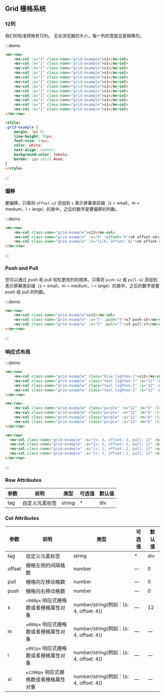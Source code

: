 <style>
.grid-example {
  margin: 7px 0;
  line-height: 50px;
  font-size: 14px;
  color: white;
  text-align: center;
  background-color: tomato;
  border: 1px solid #eee;
}
</style>
## Grid 栅格系统

### 12列

我们的标准网格有12列。 无论浏览器的大小，每一列的宽度总是相等的。

:::demo
```html
<mv-row>
    <mv-col :s="1" class-name="grid-example">s1</mv-col>
    <mv-col :s="1" class-name="grid-example">s1</mv-col>
    <mv-col :s="1" class-name="grid-example">s1</mv-col>
    <mv-col :s="1" class-name="grid-example">s1</mv-col>
    <mv-col :s="1" class-name="grid-example">s1</mv-col>
    <mv-col :s="1" class-name="grid-example">s1</mv-col>
    <mv-col :s="1" class-name="grid-example">s1</mv-col>
    <mv-col :s="1" class-name="grid-example">s1</mv-col>
    <mv-col :s="1" class-name="grid-example">s1</mv-col>
    <mv-col :s="1" class-name="grid-example">s1</mv-col>
    <mv-col :s="1" class-name="grid-example">s1</mv-col>
    <mv-col :s="1" class-name="grid-example">s1</mv-col>
</mv-row>

<style>
.grid-example {
    margin: 7px 0;
    line-height: 50px;
    font-size: 14px;
    color: white;
    text-align: center;
    background-color: tomato;
    border: 1px solid #eee;
}
</style>
```
:::

### 偏移

要偏移，只需将 `offset-s2` 添加到 `s` 表示屏幕类前缀（s = small，m = medium，l = large）的类中，之后的数字是要偏移的列数。

:::demo
```html
<mv-row>
    <mv-col class-name="grid-example">s12</mv-col>
    <mv-col class-name="grid-example" :s="6" :offset="6">s6 offset-s6</mv-col>
    <mv-col class-name="grid-example" :s="{s:6, offset: 6}">s6 offset-s6</mv-col>
</mv-row>
```
:::

### Push and Pull

您可以通过 push 和 pull 轻松更改列的顺序。只需将 `push-s2` 或 `pull-s2` 添加到表示屏幕类前缀（s = small，m = medium，l = large）的类中，之后的数字是要 push 或 pull 的列数。

:::demo
```html
<mv-row>
    <mv-col class-name="grid-example">s12</mv-col>
    <mv-col class-name="grid-example" :s="7" :push="5">s7 push-s5</mv-col>
    <mv-col class-name="grid-example" :s="5" :pull="7">s5 pull-s7</mv-col>
</mv-row>
```
:::

### 响应式布局

:::demo
```html
<mv-row>
    <mv-col class-name="grid-example" class="blue lighten-1">s12</mv-col>
    <mv-col class-name="grid-example" class="teal lighten-1" :s="12" :m="4" :l="2">s12 m4 l2</mv-col>
    <mv-col class-name="grid-example" class="teal lighten-1" :s="12" :m="4" :l="8">s12 m4 l8</mv-col>
    <mv-col class-name="grid-example" class="teal lighten-1" :s="12" :m="4" :l="2">s12 m4 l2</mv-col>
</mv-row>

<mv-row>
    <mv-col class-name="grid-example" class="purple" :s="12" :m="6" :l="3">s12 m4 l2</mv-col>
    <mv-col class-name="grid-example" class="purple" :s="12" :m="6" :l="3">s12 m4 l8</mv-col>
    <mv-col class-name="grid-example" class="purple" :s="12" :m="6" :l="3">s12 m4 l2</mv-col>
    <mv-col class-name="grid-example" class="purple" :s="12" :m="6" :l="3">s12 m4 l2</mv-col>
</mv-row>

<mv-row>
  <mv-col class-name="grid-example" :s="{s: 3, offset: 1, pull: 1}" :m="{s: 2, push: 1}" :l="{s: 1, offset: 1}" :xl="2">s12 m6 l3</mv-col>
  <mv-col class-name="grid-example" :s="{s: 1, offset: 1, pull: 1}" :m="{s: 2, push: 1}" :l="{s: 3, offset: 1}" :xl="4">s12 m6 l3</mv-col>
  <mv-col class-name="grid-example" :s="{s: 1, offset: 1, pull: 1}" :m="{s: 2, push: 1}" :l="{s: 3, offset: 1}" :xl="4">s12 m6 l3</mv-col>
  <mv-col class-name="grid-example" :s="{s: 3, offset: 1, pull: 1}" :m="{s: 2, push: 1}" :l="{s: 1, offset: 1}" :xl="2">s12 m6 l3</mv-col>
</mv-row>
```
:::

### Row Attributes
| 参数      | 说明    | 类型      | 可选值       | 默认值   |
|---------- |-------- |---------- |-------------  |-------- |
| tag | 自定义元素标签 | string | * | div |

### Col Attributes
| 参数      | 说明    | 类型      | 可选值       | 默认值   |
|---------- |-------- |---------- |-------------  |-------- |
| tag | 自定义元素标签 | string | * | div |
| offset | 栅格左侧的间隔格数 | number | — | 0 |
| pull | 栅格向左移动格数 | number | — | 0 |
| push | 栅格向右移动格数 | number | — | 0 |
| s | `<600px` 响应式栅格数或者栅格属性对象 | number/string(例如：{s: 4, offset: 4}) | — | 12 |
| m | `≥600px` 响应式栅格数或者栅格属性对象 | number/string(例如：{s: 4, offset: 4}) | — | — |
| l | `≥992px` 响应式栅格数或者栅格属性对象 | number/string(例如：{s: 4, offset: 4}) | — | — |
| xl | `≥1200px` 响应式栅格数或者栅格属性对象 | number/string(例如：{s: 4, offset: 4}) | — | — |
